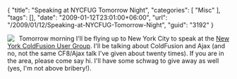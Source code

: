 {
	"title": "Speaking at NYCFUG Tomorrow Night",
	"categories": [
		"Misc"
	],
	"tags": [],
	"date": "2009-01-12T23:01:00+06:00",
	"url": "/2009/01/12/Speaking-at-NYCFUG-Tomorrow-Night",
	"guid": "3192"
}

<img src="https://static.raymondcamden.com/images/cfjedi//id4.jpg" align="left" style="margin-right:10px"> Tomorrow morning I'll be flying up to New York City to speak at the <a href="http://www.nycfug.com/">New York ColdFusion User Group</a>. I'll be talking about ColdFusion and Ajax (and no, not the same CF8/Ajax talk I've given about twenty times). If you are in the area, please come say hi. I'll have some schwag to give away as well (yes, I'm not above bribery!). 

<br clear="left">